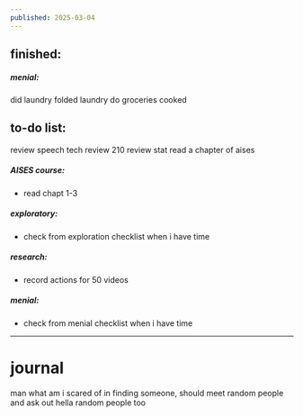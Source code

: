 ```yaml
---
published: 2025-03-04
---
```

## finished:

##### menial:
did laundry
folded laundry
do groceries
cooked
## to-do list:

review speech tech
review 210 
review stat
read a chapter of aises
##### AISES course:
- read chapt 1-3
##### exploratory:
- check from exploration checklist when i have time
##### research:
- record actions for 50 videos 
##### menial:
- check from menial checklist when i have time

---
# journal

man what am i scared of in finding someone, should meet random people and ask out hella random people too 